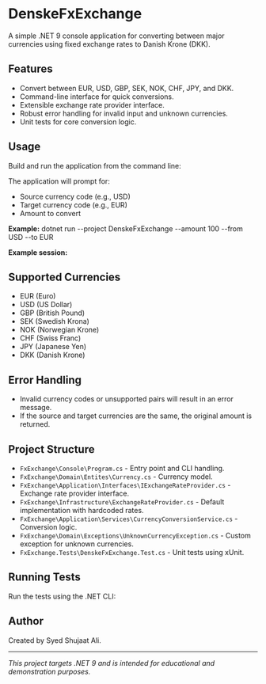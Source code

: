 # DenskeFxExchange

A simple .NET 9 console application for converting between major currencies using fixed exchange rates to Danish Krone (DKK).

## Features

- Convert between EUR, USD, GBP, SEK, NOK, CHF, JPY, and DKK.
- Command-line interface for quick conversions.
- Extensible exchange rate provider interface.
- Robust error handling for invalid input and unknown currencies.
- Unit tests for core conversion logic.

## Usage

Build and run the application from the command line:

The application will prompt for:
- Source currency code (e.g., USD)
- Target currency code (e.g., EUR)
- Amount to convert

**Example:**
dotnet run --project DenskeFxExchange --amount 100 --from USD --to EUR

**Example session:**

## Supported Currencies

- EUR (Euro)
- USD (US Dollar)
- GBP (British Pound)
- SEK (Swedish Krona)
- NOK (Norwegian Krone)
- CHF (Swiss Franc)
- JPY (Japanese Yen)
- DKK (Danish Krone)

## Error Handling

- Invalid currency codes or unsupported pairs will result in an error message.
- If the source and target currencies are the same, the original amount is returned.

## Project Structure

- `FxExchange\Console\Program.cs` - Entry point and CLI handling.
- `FxExchange\Domain\Entites\Currency.cs` - Currency model.
- `FxExchange\Application\Interfaces\IExchangeRateProvider.cs` - Exchange rate provider interface.
- `FxExchange\Infrastructure\ExchangeRateProvider.cs` - Default implementation with hardcoded rates.
- `FxExchange\Application\Services\CurrencyConversionService.cs` - Conversion logic.
- `FxExchange\Domain\Exceptions\UnknownCurrencyException.cs` - Custom exception for unknown currencies.
- `FxExchange.Tests\DenskeFxExchange.Test.cs` - Unit tests using xUnit.

## Running Tests

Run the tests using the .NET CLI:

## Author

Created by Syed Shujaat Ali.

---

*This project targets .NET 9 and is intended for educational and demonstration purposes.*